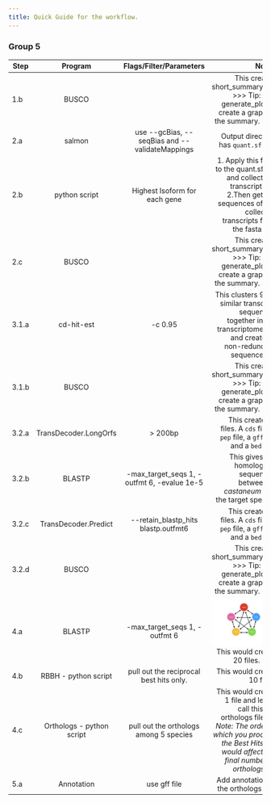 ```yaml
---
title: Quick Guide for the workflow.
---
```


### Group 5

|Step |Program|Flags/Filter/Parameters| Notes|
|-----|:-----:|:------------:|--------:|
|1.b |BUSCO||This creates short_summary.txt. >>> Tip: Run generate_plot to create a graph of the summary. <<<|
|2.a|salmon|use --gcBias, --seqBias and --validateMappings|Output directory has `quant.sf` file.|
|2.b|python script| Highest Isoform for each gene |1. Apply this filter to the quant.sf file and collect the transcript ids. 2.Then get the sequences of the collected transcripts from the fasta file.|
|2.c|BUSCO||This creates short_summary.txt. >>> Tip: Run generate_plot to create a graph of the summary. <<<|
|3.1.a|cd-hit-est|-c 0.95|This clusters 95% similar transcript sequences together in the transcriptome file and creates a non-redundant sequence file|
|3.1.b|BUSCO||This creates short_summary.txt. >>> Tip: Run generate_plot to create a graph of the summary. <<<|
|3.2.a|TransDecoder.LongOrfs| > 200bp |This creates 4 files. A `cds` file, a `pep` file, a `gff` file and a `bed` file.|
|3.2.b|BLASTP|-max_target_seqs 1, -outfmt 6, -evalue 1e-5| This gives the homologous sequences between _T. castaneum_ and the target species|
|3.2.c|TransDecoder.Predict| --retain_blastp_hits blastp.outfmt6 |This creates 4 files. A `cds` file, a `pep` file, a `gff` file and a `bed` file.|
|3.2.d|BUSCO||This creates short_summary.txt. >>> Tip: Run generate_plot to create a graph of the summary. <<<|
|4.a|BLASTP|-max_target_seqs 1, -outfmt 6|![](../data/5way.png)This would create 20 files. 5P2|
|4.b|RBBH - python script|pull out the reciprocal best hits only.| This would create 10 files.|
|4.c|Orthologs - python script|pull out the orthologs among 5 species|This would create 1 file and let us call this the orthologs file._>> Note: The order in which you process the Best Hits file would affect the final number of orthologs.<<_|
|5.a|Annotation|use gff file|Add annotation to the orthologs file.|
